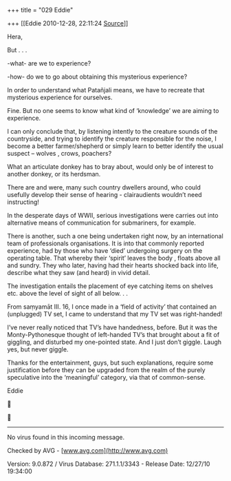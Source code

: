 +++
title = "029 Eddie"

+++
[[Eddie	2010-12-28, 22:11:24 [Source](https://groups.google.com/g/samskrita/c/t1v-ovlJ9fs)]]



Hera,



But . . .

-what- are we to experience?

-how- do we to go about obtaining this mysterious experience?



In order to understand what Patañjali means, we have to recreate that mysterious experience for ourselves.

Fine. But no one seems to know what kind of ‘knowledge’ we are aiming to experience.



I can only conclude that, by listening intently to the creature sounds of the countryside, and trying to identify the creature responsible for the noise, I become a better farmer/shepherd or simply learn to better identify the usual suspect – wolves , crows, poachers?



What an articulate donkey has to bray about, would only be of interest to another donkey, or its herdsman.



There are and were, many such country dwellers around, who could usefully develop their sense of hearing - clairaudients wouldn’t need instructing!



In the desperate days of WWII, serious investigations were carries out into alternative means of communication for submariners, for example.



There is another, such a one being undertaken right now, by an international team of professionals organisations. It is into that commonly reported experience, had by those who have ‘died’ undergoing surgery on the operating table. That whereby their ‘spirit’ leaves the body , floats above all and sundry. They who later, having had their hearts shocked back into life, describe what they saw (and heard) in vivid detail.

The investigation entails the placement of eye catching items on shelves etc. above the level of sight of all below. . .



From saṃyamāt III. 16, I once made in a ‘field of activity’ that contained an (unplugged) TV set, I came to understand that my TV set was right-handed!

I’ve never really noticed that TV’s have handedness, before. But it was the Monty-Pythonesque thought of left-handed TV’s that brought about a fit of giggling, and disturbed my one-pointed state. And I just don’t giggle. Laugh yes, but never giggle.



Thanks for the entertainment, guys, but such explanations, require some justification before they can be upgraded from the realm of the purely speculative into the ‘meaningful’ category, via that of common-sense.



Eddie





------------------------------------------------------------------------

  
No virus found in this incoming message.

  
Checked by AVG - [www.avg.com](http://www.avg.com)  

Version: 9.0.872 / Virus Database: 271.1.1/3343 - Release Date: 12/27/10 19:34:00  

